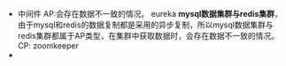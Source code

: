 - 中间件
  AP:会存在数据不一致的情况。
  eureka
  **mysql数据集群与redis集群**，由于mysql和redis的数据复制都是采用的异步复制，所以mysql数据集群与redis集群都属于AP类型，在集群中获取数据时，会存在数据不一致的情况。
  CP:
  zoomkeeper
-